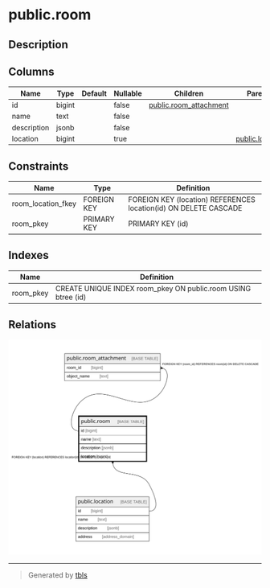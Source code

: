 # public.room

## Description

## Columns

| Name | Type | Default | Nullable | Children | Parents | Comment |
| ---- | ---- | ------- | -------- | -------- | ------- | ------- |
| id | bigint |  | false | [public.room_attachment](public.room_attachment.md) |  |  |
| name | text |  | false |  |  |  |
| description | jsonb |  | false |  |  |  |
| location | bigint |  | true |  | [public.location](public.location.md) |  |

## Constraints

| Name | Type | Definition |
| ---- | ---- | ---------- |
| room_location_fkey | FOREIGN KEY | FOREIGN KEY (location) REFERENCES location(id) ON DELETE CASCADE |
| room_pkey | PRIMARY KEY | PRIMARY KEY (id) |

## Indexes

| Name | Definition |
| ---- | ---------- |
| room_pkey | CREATE UNIQUE INDEX room_pkey ON public.room USING btree (id) |

## Relations

![er](public.room.svg)

---

> Generated by [tbls](https://github.com/k1LoW/tbls)
